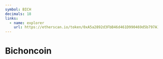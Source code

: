```yaml
---
symbol: BICH
decimals: 18
links:
  - name: explorer
    url: https://etherscan.io/token/0xA5a2892d3FbB46d461D990469d5b797A1E6655cc
---
```


# Bichoncoin
